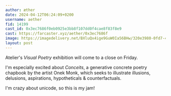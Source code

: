 ```yaml
---
author: æther
date: 2024-04-12T06:24:09+0200
username: aether
fid: 14199
cast_id: 0x3ec7686f0eb0925e3bb8f107dd0f4cae8f83f8e9
cast: https://farcaster.xyz/aether/0x3ec7686f
image: https://imagedelivery.net/BXluQx4ige9GuW0Ia56BHw/320e3980-0fd7-4e2a-7f16-106a82a4ae00/original
layout: post
---
```


Atelier's _Visual Poetry_ exhibition will come to a close on Friday.

I'm especially excited about _Conceits_, a generative concrete poetry chapbook by the artist Onek Monk, which seeks to illustrate illusions, delusions, aspirations, hypotheticals & counterfactuals.

I'm crazy about unicode, so this is my jam!

<img src='https://imagedelivery.net/BXluQx4ige9GuW0Ia56BHw/320e3980-0fd7-4e2a-7f16-106a82a4ae00/original' alt='' referrerpolicy='no-referrer'/>
